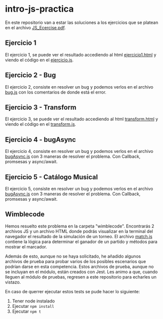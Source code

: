 # intro-js-practica

En este repositorio van a estar las soluciones a los ejercicios que se platean en el archivo [JS_Ecercise.pdf](https://github.com/KeepCodingWeb15/intro-js-practica/blob/main/JS_Ecercise.pdf).

## Ejercicio 1

El ejercicio 1, se puede ver el resultado accediendo al html [ejercicio1.html](https://github.com/KeepCodingWeb15/intro-js-practica/blob/main/ejercicio1.html) y viendo el código en el [ejercicio.js](https://github.com/KeepCodingWeb15/intro-js-practica/blob/main/ejercicio.js).

## Ejercicio 2 - Bug

El ejercicio 2, consiste en resolver un bug y podemos verlos en el archivo [bug.js](https://github.com/KeepCodingWeb15/intro-js-practica/blob/main/bug.js) con los comentarios de donde está el error.

## Ejercicio 3 - Transform

El ejercicio 3, se puede ver el resultado accediendo al html [transform.html](https://github.com/KeepCodingWeb15/intro-js-practica/blob/main/transform.html) y viendo el código en el [transform.js](https://github.com/KeepCodingWeb15/intro-js-practica/blob/main/transform.js).

## Ejercicio 4 - bugAsync

El ejercicio 4, consiste en resolver un bug y podemos verlos en el archivo [bugAsync.js](https://github.com/KeepCodingWeb15/intro-js-practica/blob/main/bugAsync.js) con 3 maneras de resolver el problema. Con Callback, promsesas y async/await.

## Ejercicio 5 - Catálogo Musical

El ejercicio 5, consiste en resolver un bug y podemos verlos en el archivo [bugAsync.js](https://github.com/KeepCodingWeb15/intro-js-practica/blob/main/bugAsync.js) con 3 maneras de resolver el problema. Con Callback, promsesas y async/await.

## Wimblecode

Hemos resuelto este problema en la carpeta "wimblecode". Encontrarás 2 archivos JS y un archivo HTML donde podrás visualizar en la terminal del navegador el resultado de la simulación de un torneo. El archivo [match.js](https://github.com/KeepCodingWeb15/intro-js-practica/blob/main/wimblecode/match.js) contiene la lógica para determinar el ganador de un partido y métodos para mostrar el marcador.

Además de esto, aunque no se haya solicitado, he añadido algunos archivos de prueba para probar varios de los posibles escenarios que podrían darse en esta competencia. Estos archivos de prueba, aunque no se incluyan en el módulo, están creados con Jest. Les animo a que, cuando lleguen al módulo de pruebas, regresen a este repositorio para echarles un vistazo.

En caso de querrer ejecutar estos tests se pude hacer lo siguiente:

1. Tener node instalado
2. Ejecutar `npm install`
3. Ejecutar `npm t`
